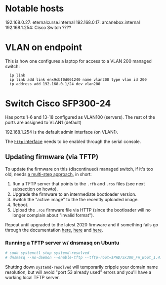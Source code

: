 # Notable hosts

192.168.0.27: eternalcurse.internal
192.168.0.17: arcanebox.internal
192.168.1.254: Cisco Switch ????

# VLAN on endpoint

This is how one configures a laptop for access to a VLAN 200 managed switch:

```shell
  ip link
  ip link add link enx9cbf0d001240 name vlan200 type vlan id 200
  ip address add 192.168.0.1/24 dev vlan200
```

# Switch Cisco SFP300-24

Has ports 1-6 and 13-18 configured as VLAN100 (servers).
The rest of the ports are assigned to VLAN1  (default)

192.168.1.254 is the default admin interface (on VLAN1).

The [`http` interface][enable_http_access] needs to be enabled through the serial console.

## Updating firmware (via TFTP)

To update the firmware on this (discontinued) managed switch, if it's too old, needs [a multi-step approach][whole_update_process], in short:

1. Run a TFTP server that points to the `.rfb` and `.ros` files (see next subsection on howto).
1. Upgrade the firmware to an intermediate bootloader version.
1. Switch the "active image" to the the recently uploaded image.
1. Reboot.
1. Upload the `.ros` firmware file via HTTP (since the bootloader will no longer complain about "invalid format").

Repeat until upgraded to the latest 2020 firmware and if something fails go through the documentation [here][sf300-24_troubleshooting], [here][blessed_firmware] and [here][sf300-24_boot_upgrade].

### Running a TFTP server w/ dnsmasq on Ubuntu

```sh
# sudo systemctl stop systemd-resolved
# dnsmasq --no-daemon --enable-tftp --tftp-root=$PWD/Sx300_FW_Boot_1.4.1.03 --tftp-no-blocksize --listen-address=192.168.1.1
```

Shutting down `systemd-resolved` will temporarily cripple your domain name resolution, but will avoid "port 53 already used" errors and you'll
have a working local TFTP server.

[enable_http_access]: https://community.cisco.com/t5/switching/can-t-access-web-interface-on-sf-300-24/td-p/2146915
[sf300-24_troubleshooting]: https://www.cisco.com/c/en/us/support/docs/smb/switches/cisco-small-business-300-series-managed-switches/smb5007-firmware-upgrade-troubleshooting-on-300-and-500-series-manag.html
[blessed_firmware]: https://software.cisco.com/download/home/283019680/type/282463181/release/1.4.1.03
[sf300-24_boot_upgrade]: https://www.cisco.com/c/en/us/support/docs/smb/switches/cisco-small-business-300-series-managed-switches/smb5862-Upgrade-Firmware-200-300-Switches.html#How-do-I-Upgrade-a-Boot-File-through-a-TFTP-Server
[whole_update_process]: https://www.reddit.com/r/Cisco/comments/15hsqjp/cisco_300_series_firmware_upgrade_sf30048/
